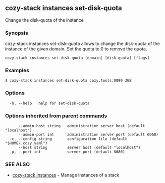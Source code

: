 ## cozy-stack instances set-disk-quota

Change the disk-quota of the instance

### Synopsis


cozy-stack instances set-disk-quota allows to change the disk-quota of the
instance of the given domain. Set the quota to 0 to remove the quota.


```
cozy-stack instances set-disk-quota [domain] [disk-quota] [flags]
```

### Examples

```
$ cozy-stack instances set-disk-quota cozy.tools:8080 3GB
```

### Options

```
  -h, --help   help for set-disk-quota
```

### Options inherited from parent commands

```
      --admin-host string   administration server host (default "localhost")
      --admin-port int      administration server port (default 6060)
  -c, --config string       configuration file (default "$HOME/.cozy.yaml")
      --host string         server host (default "localhost")
  -p, --port int            server port (default 8080)
```

### SEE ALSO

* [cozy-stack instances](cozy-stack_instances.md)	 - Manage instances of a stack

